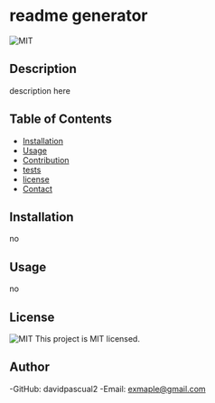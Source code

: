 
# readme generator 
![MIT](https://img.shields.io/badge/license-MIT-yellowg)
## Description
description here
## Table of Contents
* [Installation](#installation)
* [Usage](#usage)
* [Contribution](#contribution)
* [tests](#tests)
* [license](#license)
* [Contact](#contract)
## Installation
no
## Usage
no
## License
![MIT](https://img.shields.io/badge/license-MIT-yellowg) This project is MIT licensed.
## Author
-GitHub: davidpascual2
-Email: exmaple@gmail.com